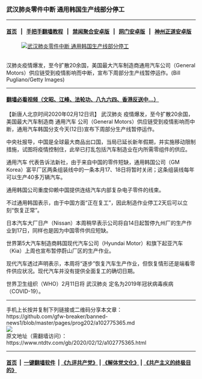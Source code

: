 ### 武汉肺炎零件中断 通用韩国生产线部分停工
------------------------

#### [首页](https://github.com/gfw-breaker/banned-news1/blob/master/README.md) &nbsp;&nbsp;|&nbsp;&nbsp; [手把手翻墙教程](https://github.com/gfw-breaker/guides/wiki) &nbsp;&nbsp;|&nbsp;&nbsp; [禁闻聚合安卓版](https://github.com/gfw-breaker/bn-android) &nbsp;&nbsp;|&nbsp;&nbsp; [网门安卓版](https://github.com/oGate2/oGate) &nbsp;&nbsp;|&nbsp;&nbsp; [神州正道安卓版](https://github.com/SzzdOgate/update) 



<div><div class="featured_image">
 <a href="https://i.ntdtv.com/assets/uploads/2020/02/GettyImages-129219728.jpg" target="_blank">
  <figure>
   <img alt="武汉肺炎零件中断 通用韩国生产线部分停工" src="https://i.ntdtv.com/assets/uploads/2020/02/GettyImages-129219728-800x450.jpg"/>
  </figure><br/>
 </a>
 <span class="caption">
  汉肺炎疫情爆发，至今扩散20余国，美国最大汽车制造商通用汽车公司（General Motors）供应链受到疫情影响而中断，宣布下周部分生产线暂停运作。(Bill Pugliano/Getty Images)
 </span>
</div>
</div><hr/>

#### [翻墙必看视频（文昭、江峰、法轮功、八九六四、香港反送中...）](http://167.172.214.107/home.html)

<div><div class="post_content" itemprop="articleBody">
 <p>
  【新唐人北京时间2020年02月12日讯】
  <ok href="https://www.ntdtv.com/gb/武汉肺炎.htm">
   武汉肺炎
  </ok>
  疫情爆发，至今扩散20余国，美国最大汽车制造商
  <ok href="https://www.ntdtv.com/gb/通用汽车.htm">
   通用汽车
  </ok>
  公司（General Motors）供应链受到疫情影响而中断，通用汽车韩国分支今天(12日)宣布下周部分生产线暂停运作。
 </p>
 <p>
  中央社报导，中国是全球最大商品出口国，当局已延长新年假期，并实施移动限制措施，试图将疫情控制住，此举已打乱包括汽车制造业在内所需零组件的供应。
 </p>
 <p>
  <ok href="https://www.ntdtv.com/gb/通用汽车.htm">
   通用汽车
  </ok>
  代表告诉法新社，由于来自中国的零件短缺，通用韩国公司（GM Korea）富平厂区两条组装线中的一条本月17、18日将暂时关闭；这条组装线每年可以生产40多万辆汽车。
 </p>
 <p>
  通用韩国公司重度仰赖中国提供连结汽车内部复杂电子零件的线束。
 </p>
 <p>
  不过通用韩国表示，由于中国方面“正在复工”，因此制造作业停工2天后可以立刻“恢复正常”。
 </p>
 <p>
  日本汽车大厂日产（Nissan）本周稍早表示公司将自14日起暂停九州厂的生产作业到17日，同样也是因为中国零件供应短缺。
 </p>
 <p>
  世界第5大汽车制造商韩国现代汽车公司（Hyundai Motor）和旗下起亚汽车（Kia）上周也宣布暂停蔚山厂区的生产作业。
 </p>
 <p>
  现代汽车透过声明表示，本周将“逐步”恢复汽车生产作业，但恢复情形还是端看零件供应状况。现代汽车并没有提供全面复工的确切日期。
 </p>
 <p>
  世界卫生组织（WHO）2月11日将
  <ok href="https://www.ntdtv.com/gb/武汉肺炎.htm">
   武汉肺炎
  </ok>
  定名为2019年冠状病毒疾病（COVID-19）。
 </p>
 <div class="single_ad">
 </div>
</div>
</div>
<hr/>
手机上长按并复制下列链接或二维码分享本文章：<br/>
https://github.com/gfw-breaker/banned-news1/blob/master/pages/prog202/a102775365.md <br/>
<a href='https://github.com/gfw-breaker/banned-news1/blob/master/pages/prog202/a102775365.md'><img src='https://github.com/gfw-breaker/banned-news1/blob/master/pages/prog202/a102775365.md.png'/></a> <br/>
原文地址（需翻墙访问）：https://www.ntdtv.com/gb/2020/02/12/a102775365.html


------------------------
#### [首页](https://github.com/gfw-breaker/banned-news1/blob/master/README.md) &nbsp;|&nbsp; [一键翻墙软件](https://github.com/gfw-breaker/nogfw/blob/master/README.md) &nbsp;| [《九评共产党》](https://github.com/gfw-breaker/9ping.md/blob/master/README.md#九评之一评共产党是什么) | [《解体党文化》](https://github.com/gfw-breaker/jtdwh.md/blob/master/README.md) | [《共产主义的终极目的》](https://github.com/gfw-breaker/gczydzjmd.md/blob/master/README.md)


<img src='http://gfw-breaker.win/banned-news/pages/prog202/a102775365.md' width='0px' height='0px'/>